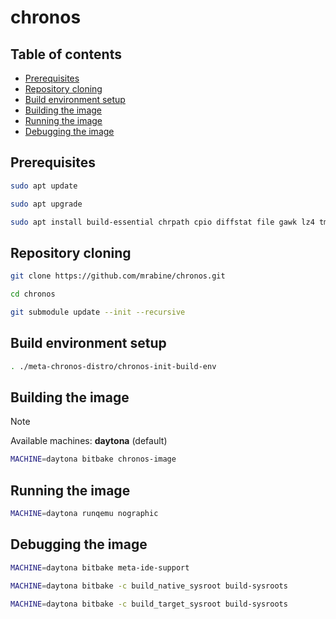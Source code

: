 # chronos

## Table of contents

* [Prerequisites](#prerequisites-id)
* [Repository cloning](#clone-id)
* [Build environment setup](#setup-id)
* [Building the image](#build-id)
* [Running the image](#run-id)
* [Debugging the image](#debug-id)

## Prerequisites <a id="prerequisites-id"></a>

```bash
sudo apt update
```

```bash
sudo apt upgrade
```

```bash
sudo apt install build-essential chrpath cpio diffstat file gawk lz4 tmux zstd python3-setuptools iptables
```

## Repository cloning <a id="clone-id"></a>

```bash
git clone https://github.com/mrabine/chronos.git
```

```bash
cd chronos
```

```bash
git submodule update --init --recursive
```

## Build environment setup <a id="setup-id"></a>

```bash
. ./meta-chronos-distro/chronos-init-build-env
```

## Building the image <a id="build-id"></a>

> [!NOTE]
> Available machines: **daytona** (default)

```bash
MACHINE=daytona bitbake chronos-image
```

## Running the image <a id="run-id"></a>

```bash
MACHINE=daytona runqemu nographic
```

## Debugging the image <a id="debug-id"></a>

```bash
MACHINE=daytona bitbake meta-ide-support
```

```bash
MACHINE=daytona bitbake -c build_native_sysroot build-sysroots
```

```bash
MACHINE=daytona bitbake -c build_target_sysroot build-sysroots
```
